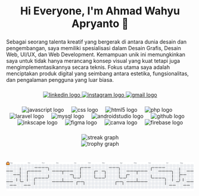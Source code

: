 <h1 align="center">Hi Everyone, I'm Ahmad Wahyu Apryanto 👋</h1>

###

<p align="left">Sebagai seorang talenta kreatif yang bergerak di antara dunia desain dan pengembangan, saya memiliki spesialisasi dalam Desain Grafis, Desain Web, UI/UX, dan Web Development. Kemampuan unik ini memungkinkan saya untuk tidak hanya merancang konsep visual yang kuat tetapi juga mengimplementasikannya secara teknis. Fokus utama saya adalah menciptakan produk digital yang seimbang antara estetika, fungsionalitas, dan pengalaman pengguna yang luar biasa.</p>

###

<div align="center">
  <a href="https://www.linkedin.com/in/ahmadwahyuapryanto" target="_blank">
    <img src="https://img.shields.io/static/v1?message=LinkedIn&logo=linkedin&label=&color=0077B5&logoColor=white&labelColor=&style=for-the-badge" height="25" alt="linkedin logo"  />
  </a>
  <a href="https://www.instagram.com/apryanto_eighteen" target="_blank">
    <img src="https://img.shields.io/static/v1?message=Instagram&logo=instagram&label=&color=E4405F&logoColor=white&labelColor=&style=for-the-badge" height="25" alt="instagram logo"  />
  </a>
  <a href="mailto:ahmadwahyuapryanto18@gmail.com" target="_blank">
    <img src="https://img.shields.io/static/v1?message=Gmail&logo=gmail&label=&color=D14836&logoColor=white&labelColor=&style=for-the-badge" height="25" alt="gmail logo"  />
  </a>
</div>

###

<div align="center">
  <img src="https://cdn.jsdelivr.net/gh/devicons/devicon/icons/javascript/javascript-plain.svg" height="40" alt="javascript logo"  />
  <img width="12" />
  <img src="https://cdn.jsdelivr.net/gh/devicons/devicon/icons/css3/css3-original.svg" height="40" alt="css logo"  />
  <img width="12" />
  <img src="https://cdn.jsdelivr.net/gh/devicons/devicon/icons/html5/html5-original.svg" height="40" alt="html5 logo"  />
  <img width="12" />
  <img src="https://cdn.jsdelivr.net/gh/devicons/devicon/icons/php/php-original.svg" height="40" alt="php logo"  />
  <img width="12" />
  <img src="https://cdn.jsdelivr.net/gh/devicons/devicon/icons/laravel/laravel-original.svg" height="40" alt="laravel logo"  />
  <img width="12" />
  <img src="https://cdn.jsdelivr.net/gh/devicons/devicon/icons/mysql/mysql-original.svg" height="40" alt="mysql logo"  />
  <img width="12" />
  <img src="https://cdn.jsdelivr.net/gh/devicons/devicon/icons/androidstudio/androidstudio-original.svg" height="40" alt="androidstudio logo"  />
  <img width="12" />
  <img src="https://cdn.jsdelivr.net/gh/devicons/devicon/icons/github/github-original.svg" height="40" alt="github logo"  />
  <img width="12" />
  <img src="https://cdn.jsdelivr.net/gh/devicons/devicon/icons/inkscape/inkscape-original.svg" height="40" alt="inkscape logo"  />
  <img width="12" />
  <img src="https://cdn.jsdelivr.net/gh/devicons/devicon/icons/figma/figma-original.svg" height="40" alt="figma logo"  />
  <img width="12" />
  <img src="https://cdn.jsdelivr.net/gh/devicons/devicon/icons/canva/canva-original.svg" height="40" alt="canva logo"  />
  <img width="12" />
  <img src="https://cdn.jsdelivr.net/gh/devicons/devicon/icons/firebase/firebase-plain-wordmark.svg" height="40" alt="firebase logo"  />
</div>

###

<div align="center">
  <img src="https://streak-stats.demolab.com?user=Ahmadwahyuapryanto&locale=en&mode=daily&theme=dracula&hide_border=false&border_radius=5&order=3" height="280" alt="streak graph"  /><br/>
  <img src="https://github-profile-trophy.vercel.app?username=Ahmadwahyuapryanto&theme=dracula&column=-1&row=1&margin-w=8&margin-h=8&no-bg=false&no-frame=false&order=4" height="60" alt="trophy graph"  />
</div>

###

<br clear="both">

<picture>
  <source media="(prefers-color-scheme: dark)" srcset="https://raw.githubusercontent.com/Ahmadwahyuapryanto/Ahmadwahyuapryanto/output/pacman-contribution-graph-dark.svg">
  <source media="(prefers-color-scheme: light)" srcset="https://raw.githubusercontent.com/Ahmadwahyuapryanto/Ahmadwahyuapryanto/output/pacman-contribution-graph.svg">
  <img alt="pacman contribution graph" src="https://raw.githubusercontent.com/Ahmadwahyuapryanto/Ahmadwahyuapryanto/output/pacman-contribution-graph.svg">
</picture>

###
